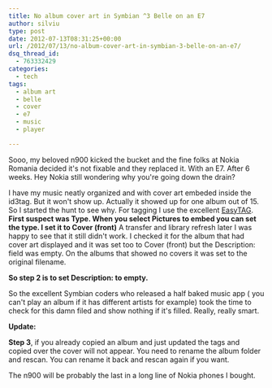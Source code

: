 ```yaml
---
title: No album cover art in Symbian ^3 Belle on an E7
author: silviu
type: post
date: 2012-07-13T08:31:25+00:00
url: /2012/07/13/no-album-cover-art-in-symbian-3-belle-on-an-e7/
dsq_thread_id:
  - 763332429
categories:
  - tech
tags:
  - album art
  - belle
  - cover
  - e7
  - music
  - player

---
```

Sooo, my beloved n900 kicked the bucket and the fine folks at Nokia Romania decided it's not fixable and they replaced it. With an E7. After 6 weeks. Hey Nokia still wondering why you're going down the drain?

I have my music neatly organized and with cover art embeded inside the id3tag. But it won't show up. Actually it showed up for one album out of 15. So I started the hunt to see why. For tagging I use the excellent <a href="http://easytag.sourceforge.net/" target="_blank" rel="noopener">EasyTAG</a>. **First suspect was Type. When you select Pictures to embed you can set the type. I set it to Cover (front)** A transfer and library refresh later I was happy to see that it still didn't work. I checked it for the album that had cover art displayed and it was set too to Cover (front) but the Description: field was empty. On the albums that showed no covers it was set to the original filename.

**So step 2 is to set Description: to empty.**

So the excellent Symbian coders who released a half baked music app ( you can't play an album if it has different artists for example) took the time to check for this damn filed and show nothing if it's filled. Really, really smart.

**Update:** 

**Step 3**, if you already copied an album and just updated the tags and copied over the cover will not appear. You need to rename the album folder and rescan. You can rename it back and rescan again if you want.

The n900 will be probably the last in a long line of Nokia phones I bought.